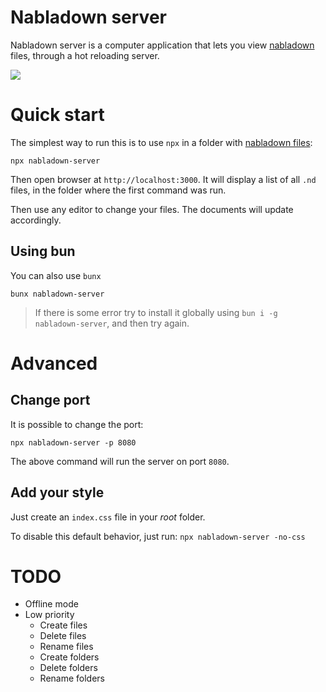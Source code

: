 # Nabladown server

Nabladown server is a computer application that lets you view [nabladown][nabla] files, through a hot reloading server.

![](/nabla-server.webp)

# Quick start

The simplest way to run this is to use `npx` in a folder with [nabladown files][nabla]:

`npx nabladown-server`

Then open browser at `http://localhost:3000`. It will display a list of all `.nd` files, in the folder where the first command was run.

Then use any editor to change your files. The documents will update accordingly.

## Using bun
You can also use `bunx`

`bunx nabladown-server`

> If there is some error try to install it globally using `bun i -g nabladown-server`, and then try again.

# Advanced 

## Change port

It is possible to change the port:

`npx nabladown-server -p 8080`

The above command will run the server on port `8080`.

## Add your style

Just create an `index.css` file in your _root_ folder.

To disable this default behavior, just run: `npx nabladown-server -no-css`


[nabla]: https://pedroth.github.io/nabladown.js

# TODO

- Offline mode
- Low priority
	- Create files
	- Delete files
	- Rename files
	- Create folders
	- Delete folders
	- Rename folders
